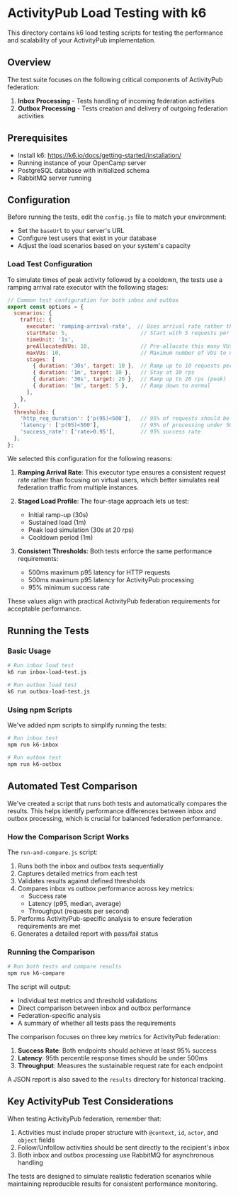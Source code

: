 # ActivityPub Load Testing with k6

This directory contains k6 load testing scripts for testing the performance and scalability of your ActivityPub implementation.

## Overview

The test suite focuses on the following critical components of ActivityPub federation:

1. **Inbox Processing** - Tests handling of incoming federation activities
2. **Outbox Processing** - Tests creation and delivery of outgoing federation activities

## Prerequisites

- Install k6: https://k6.io/docs/getting-started/installation/
- Running instance of your OpenCamp server
- PostgreSQL database with initialized schema
- RabbitMQ server running

## Configuration

Before running the tests, edit the `config.js` file to match your environment:

- Set the `baseUrl` to your server's URL
- Configure test users that exist in your database
- Adjust the load scenarios based on your system's capacity

### Load Test Configuration
To simulate times of peak activity followed by a cooldown, the tests use a ramping arrival rate executor with the following stages:

```javascript
// Common test configuration for both inbox and outbox
export const options = {
  scenarios: {
    traffic: {
      executor: 'ramping-arrival-rate',  // Uses arrival rate rather than VUs for more predictable load
      startRate: 5,                       // Start with 5 requests per second
      timeUnit: '1s',
      preAllocatedVUs: 10,                // Pre-allocate this many VUs
      maxVUs: 10,                         // Maximum number of VUs to use
      stages: [
        { duration: '30s', target: 10 },  // Ramp up to 10 requests per second
        { duration: '1m', target: 10 },   // Stay at 10 rps
        { duration: '30s', target: 20 },  // Ramp up to 20 rps (peak)
        { duration: '1m', target: 5 },    // Ramp down to normal
      ],
    },
  },
  thresholds: {
    'http_req_duration': ['p(95)<500'],   // 95% of requests should be below 500ms
    'latency': ['p(95)<500'],             // 95% of processing under 500ms
    'success_rate': ['rate>0.95'],        // 95% success rate
  },
};
```

We selected this configuration for the following reasons:

1. **Ramping Arrival Rate**: This executor type ensures a consistent request rate rather than focusing on virtual users, which better simulates real federation traffic from multiple instances.

2. **Staged Load Profile**: The four-stage approach lets us test:
   - Initial ramp-up (30s)
   - Sustained load (1m)
   - Peak load simulation (30s at 20 rps)
   - Cooldown period (1m)

3. **Consistent Thresholds**: Both tests enforce the same performance requirements:
   - 500ms maximum p95 latency for HTTP requests
   - 500ms maximum p95 latency for ActivityPub processing
   - 95% minimum success rate

These values align with practical ActivityPub federation requirements for acceptable performance.

## Running the Tests

### Basic Usage

```bash
# Run inbox load test
k6 run inbox-load-test.js

# Run outbox load test
k6 run outbox-load-test.js
```

### Using npm Scripts

We've added npm scripts to simplify running the tests:

```bash
# Run inbox test
npm run k6-inbox

# Run outbox test
npm run k6-outbox
```

## Automated Test Comparison

We've created a script that runs both tests and automatically compares the results. This helps identify performance differences between inbox and outbox processing, which is crucial for balanced federation performance.

### How the Comparison Script Works

The `run-and-compare.js` script:

1. Runs both the inbox and outbox tests sequentially
2. Captures detailed metrics from each test
3. Validates results against defined thresholds
4. Compares inbox vs outbox performance across key metrics:
   - Success rate
   - Latency (p95, median, average)
   - Throughput (requests per second)
5. Performs ActivityPub-specific analysis to ensure federation requirements are met
6. Generates a detailed report with pass/fail status

### Running the Comparison

```bash
# Run both tests and compare results
npm run k6-compare
```

The script will output:
- Individual test metrics and threshold validations
- Direct comparison between inbox and outbox performance
- Federation-specific analysis
- A summary of whether all tests pass the requirements

The comparison focuses on three key metrics for ActivityPub federation:

1. **Success Rate**: Both endpoints should achieve at least 95% success
2. **Latency**: 95th percentile response times should be under 500ms
3. **Throughput**: Measures the sustainable request rate for each endpoint

A JSON report is also saved to the `results` directory for historical tracking.

## Key ActivityPub Test Considerations

When testing ActivityPub federation, remember that:

1. Activities must include proper structure with `@context`, `id`, `actor`, and `object` fields
2. Follow/Unfollow activities should be sent directly to the recipient's inbox
3. Both inbox and outbox processing use RabbitMQ for asynchronous handling

The tests are designed to simulate realistic federation scenarios while maintaining reproducible results for consistent performance monitoring.